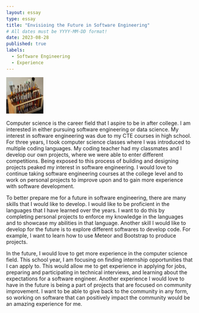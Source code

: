 ```yaml
---
layout: essay
type: essay
title: "Envisioing the Future in Software Engineering"
# All dates must be YYYY-MM-DD format!
date: 2023-08-28
published: true
labels:
  - Software Engineering
  - Experience
---
```


<img width="100px" class="rounded float-start pe-4" src="../img/igniting/paintbrushes.jpg">

Computer science is the career field that I aspire to be in after college. I am interested in either pursuing software engineering or data science. My interest in software engineering was due to my CTE courses in high school. For three years, I took computer science classes where I was introduced to multiple coding languages. My coding teacher had my classmates and I develop our own projects, where we were able to enter different competitions. Being exposed to this process of building and designing projects peaked my interest in software engineering. I would love to continue taking software engineering courses at the college level and to work on personal projects to improve upon and to gain more experience with software development.

To better prepare me for a future in software engineering, there are many skills that I would like to develop. I would like to be proficient in the languages that I have learned over the years. I want to do this by completing personal projects to enforce my knowledge in the languages and to showcase my abilities in that language. Another skill I would like to develop for the future is to explore different softwares to develop code. For example, I want to learn how to use Meteor and Bootstrap to produce projects.

In the future, I would love to get more experience in the computer science field. This school year, I am focusing on finding internship opportunities that I can apply to. This would allow me to get experience in applying for jobs, preparing and participating in technical interviews, and learning about the expectations for a software engineer. Another experience I would love to have in the future is being a part of projects that are focused on community improvement. I want to be able to give back to the community in any form, so working on software that can positively impact the community would be an amazing experience for me.
